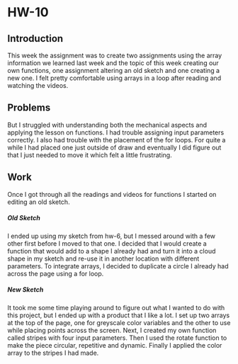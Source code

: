
# HW-10

## Introduction

This week the assignment was to create two assignments using the array information we learned last week and the topic of this week creating our own functions, one assignment altering an old sketch and one creating a new one. I felt pretty comfortable using arrays in a loop after reading and watching the videos.

## Problems
But I struggled with understanding both the mechanical aspects and applying the lesson on functions. I had trouble assigning input parameters correctly. I also had trouble with the placement of the for loops. For quite a while I had placed one just outside of draw and eventually I did figure out that I just needed to move it which felt a little frustrating.

## Work
Once I got through all the readings and videos for functions I started on editing an old sketch.
##### Old Sketch
I ended up using my sketch from hw-6, but I messed around with a few other first before I moved to that one. I decided that I would create a function that would add to a shape I already had and turn it into a cloud shape in my sketch and re-use it in another location with different parameters. To integrate arrays, I decided to duplicate a circle I already had across the page using a for loop.
##### New Sketch
It took me some time playing around to figure out what I wanted to do with this project, but I ended up with a product that I like a lot. I set up two arrays at the top of the page, one for greyscale color variables and the other to use while placing points across the screen. Next, I created my own function called stripes with four input parameters. Then I used the rotate function to make the piece circular, repetitive and dynamic. Finally I applied the color array to the stripes I had made.
